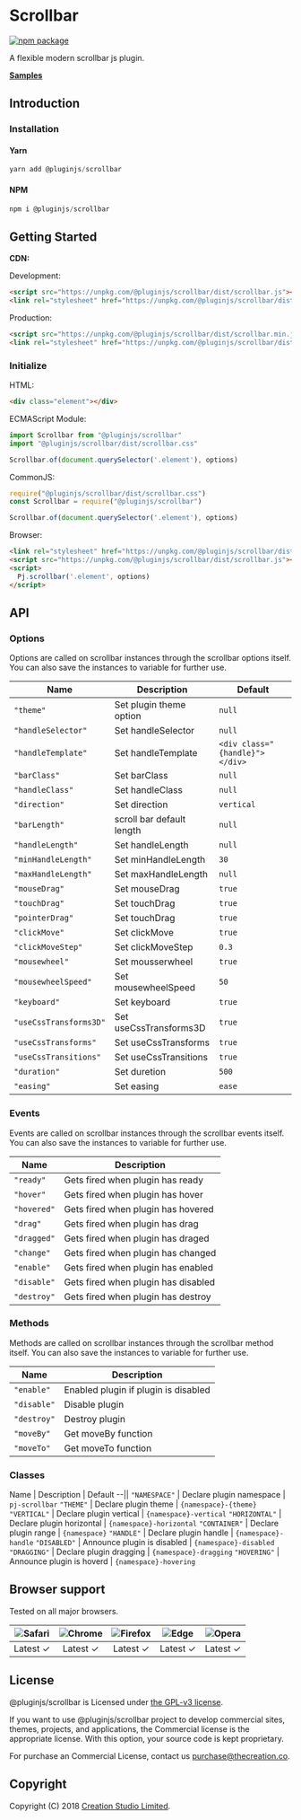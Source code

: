 # Scrollbar

[![npm package](https://img.shields.io/npm/v/@pluginjs/scrollbar.svg)](https://www.npmjs.com/package/@pluginjs/scrollbar)

A flexible modern scrollbar js plugin.

**[Samples](https://codesandbox.io/s/github/pluginjs/pluginjs/tree/master/modules/scrollbar/samples)**

## Introduction

### Installation

#### Yarn

```javascript
yarn add @pluginjs/scrollbar
```

#### NPM

```javascript
npm i @pluginjs/scrollbar
```

## Getting Started

**CDN:**

Development:

```html
<script src="https://unpkg.com/@pluginjs/scrollbar/dist/scrollbar.js"></script>
<link rel="stylesheet" href="https://unpkg.com/@pluginjs/scrollbar/dist/scrollbar.css">
```

Production:

```html
<script src="https://unpkg.com/@pluginjs/scrollbar/dist/scrollbar.min.js"></script>
<link rel="stylesheet" href="https://unpkg.com/@pluginjs/scrollbar/dist/scrollbar.min.css">
```

### Initialize

HTML:

```html
<div class="element"></div>
```

ECMAScript Module:

```javascript
import Scrollbar from "@pluginjs/scrollbar"
import "@pluginjs/scrollbar/dist/scrollbar.css"

Scrollbar.of(document.querySelector('.element'), options)
```

CommonJS:

```javascript
require("@pluginjs/scrollbar/dist/scrollbar.css")
const Scrollbar = require("@pluginjs/scrollbar")

Scrollbar.of(document.querySelector('.element'), options)
```

Browser:

```html
<link rel="stylesheet" href="https://unpkg.com/@pluginjs/scrollbar/dist/scrollbar.css">
<script src="https://unpkg.com/@pluginjs/scrollbar/dist/scrollbar.js"></script>
<script>
  Pj.scrollbar('.element', options)
</script>
```

## API

### Options

Options are called on scrollbar instances through the scrollbar options itself.
You can also save the instances to variable for further use.

Name | Description | Default
--|--|--
`"theme"` | Set plugin theme option | `null`
`"handleSelector"` | Set handleSelector | `null`
`"handleTemplate"` | Set handleTemplate | `<div class="{handle}"></div>`
`"barClass"` | Set barClass | `null`
`"handleClass"` | Set handleClass | `null`
`"direction"` | Set direction | `vertical`
`"barLength"` | scroll bar default length | `null`
`"handleLength"` | Set handleLength | `null`
`"minHandleLength"` | Set minHandleLength | `30`
`"maxHandleLength"` | Set maxHandleLength | `null`
`"mouseDrag"` | Set mouseDrag | `true`
`"touchDrag"` | Set touchDrag | `true`
`"pointerDrag"` | Set touchDrag | `true`
`"clickMove"` | Set clickMove | `true`
`"clickMoveStep"` | Set clickMoveStep | `0.3`
`"mousewheel"` | Set mousserwheel | `true`
`"mousewheelSpeed"` | Set mousewheelSpeed | `50`
`"keyboard"` | Set keyboard | `true`
`"useCssTransforms3D"` | Set useCssTransforms3D | `true`
`"useCssTransforms"` | Set useCssTransforms | `true`
`"useCssTransitions"` | Set useCssTransitions | `true`
`"duration"` | Set duretion | `500`
`"easing"` | Set easing | `ease`

### Events

Events are called on scrollbar instances through the scrollbar events itself.
You can also save the instances to variable for further use.

Name | Description
--|--
`"ready"` | Gets fired when plugin has ready
`"hover"` | Gets fired when plugin has hover
`"hovered"` | Gets fired when plugin has hovered
`"drag"` | Gets fired when plugin has drag
`"dragged"` | Gets fired when plugin has draged
`"change"` | Gets fired when plugin has changed
`"enable"` | Gets fired when plugin has enabled
`"disable"` | Gets fired when plugin has disabled
`"destroy"` | Gets fired when plugin has destroy

### Methods

Methods are called on scrollbar instances through the scrollbar method itself.
You can also save the instances to variable for further use.

Name | Description
--|--
`"enable"` | Enabled plugin if plugin is disabled
`"disable"` | Disable plugin
`"destroy"` | Destroy plugin
`"moveBy"` | Get moveBy function
`"moveTo"` | Get moveTo function

### Classes

Name | Description | Default
--||
`"NAMESPACE"` | Declare plugin namespace | `pj-scrollbar`
`"THEME"` | Declare plugin theme | `{namespace}-{theme}`
`"VERTICAL"` | Declare plugin vertical | `{namespace}-vertical`
`"HORIZONTAL"` | Declare plugin horizontal | `{namespace}-horizontal`
`"CONTAINER"` | Declare plugin range | `{namespace}`
`"HANDLE"` | Declare plugin handle | `{namespace}-handle`
`"DISABLED"` | Announce plugin is disabled | `{namespace}-disabled`
`"DRAGGING"` | Declare plugin dragging | `{namespace}-dragging`
`"HOVERING"` | Announce plugin is hoverd | `{namespace}-hovering`

## Browser support

Tested on all major browsers.

| <img src="https://raw.githubusercontent.com/alrra/browser-logos/master/src/safari/safari_32x32.png" alt="Safari"> | <img src="https://raw.githubusercontent.com/alrra/browser-logos/master/src/chrome/chrome_32x32.png" alt="Chrome"> | <img src="https://raw.githubusercontent.com/alrra/browser-logos/master/src/firefox/firefox_32x32.png" alt="Firefox"> | <img src="https://raw.githubusercontent.com/alrra/browser-logos/master/src/edge/edge_32x32.png" alt="Edge"> | <img src="https://raw.githubusercontent.com/alrra/browser-logos/master/src/opera/opera_32x32.png" alt="Opera"> |
|:--:|:--:|:--:|:--:|:--:|
| Latest ✓ | Latest ✓ | Latest ✓ | Latest ✓ | Latest ✓ |

## License

@pluginjs/scrollbar is Licensed under [the GPL-v3 license](LICENSE).

If you want to use @pluginjs/scrollbar project to develop commercial sites, themes, projects, and applications, the Commercial license is the appropriate license. With this option, your source code is kept proprietary.

For purchase an Commercial License, contact us purchase@thecreation.co.

## Copyright

Copyright (C) 2018 [Creation Studio Limited](creationstudio.com).